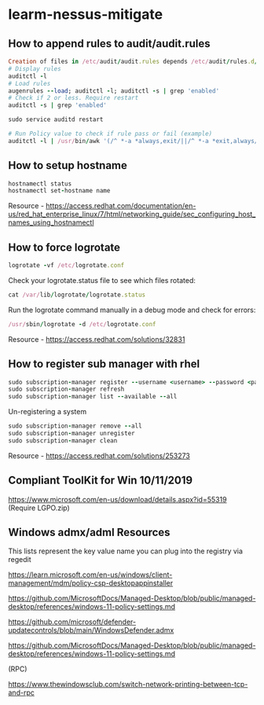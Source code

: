# learm-nessus-mitigate

## How to append rules to audit/audit.rules
```ruby
Creation of files in /etc/audit/audit.rules depends /etc/audit/rules.d/audit.rules
# Display rules
auditctl -l
# Load rules
augenrules --load; auditctl -l; auditctl -s | grep 'enabled'
# Check if 2 or less. Require restart
auditctl -s | grep 'enabled'

sudo service auditd restart

# Run Policy value to check if rule pass or fail (example)
auditctl -l | /usr/bin/awk '(/^ *-a *always,exit/||/^ *-a *exit,always/) &&/ -F *arch=b32/ &&(/ -F *auid!=unset/||/ -F *auid!=-1/||/ -F *auid!=4294967295/) &&(/ -C *euid!=uid/||/ -C *uid!=euid/) &&/ -S *execve/ &&(/ key= *[!-~]* *$/||/ -k *[!-~]* *$/)' | /usr/bin/awk '{print} END {if (NR != 0) print "pass" ; else print "fail"}'

```
## How to setup hostname
```ruby
hostnamectl status
hostnamectl set-hostname name
```
Resource - https://access.redhat.com/documentation/en-us/red_hat_enterprise_linux/7/html/networking_guide/sec_configuring_host_names_using_hostnamectl
## How to force logrotate
```ruby
logrotate -vf /etc/logrotate.conf
```
Check your logrotate.status file to see which files rotated:
```ruby
cat /var/lib/logrotate/logrotate.status
```
Run the logrotate command manually in a debug mode and check for errors:
```ruby
/usr/sbin/logrotate -d /etc/logrotate.conf
```
Resource - https://access.redhat.com/solutions/32831

## How to register sub manager with rhel
```ruby
sudo subscription-manager register --username <username> --password <password> --auto-attach
sudo subscription-manager refresh
sudo subscription-manager list --available --all
```
Un-registering a system
```ruby
sudo subscription-manager remove --all
sudo subscription-manager unregister
sudo subscription-manager clean
```
Resource - https://access.redhat.com/solutions/253273

## Compliant ToolKit for Win 10/11/2019
https://www.microsoft.com/en-us/download/details.aspx?id=55319 (Require LGPO.zip)

## Windows admx/adml Resources
This lists represent the key value name you can plug into the registry via regedit

https://learn.microsoft.com/en-us/windows/client-management/mdm/policy-csp-desktopappinstaller

https://github.com/MicrosoftDocs/Managed-Desktop/blob/public/managed-desktop/references/windows-11-policy-settings.md

https://github.com/microsoft/defender-updatecontrols/blob/main/WindowsDefender.admx

https://github.com/MicrosoftDocs/Managed-Desktop/blob/public/managed-desktop/references/windows-11-policy-settings.md

(RPC)

https://www.thewindowsclub.com/switch-network-printing-between-tcp-and-rpc
